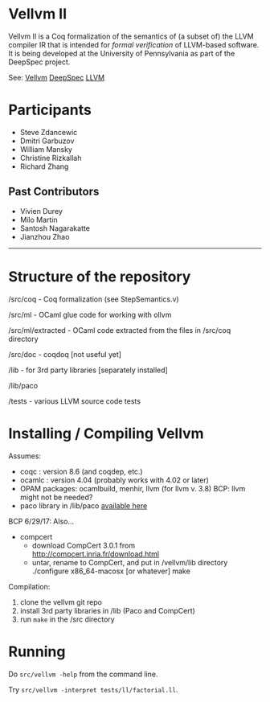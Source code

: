 # Vellvm II

Vellvm II is a Coq formalization of the semantics of (a subset of) the
LLVM compiler IR that is intended for _formal verification_ of
LLVM-based software.  It is being developed at the
University of Pennsylvania as part of the DeepSpec project.

See:  [Vellvm](http://www.cis.upenn.edu/~stevez/vellvm/)
      [DeepSpec](http://deepspec.org)
      [LLVM](http://llvm.org)

# Participants
 - Steve Zdancewic
 - Dmitri Garbuzov 
 - William Mansky
 - Christine Rizkallah
 - Richard Zhang

## Past Contributors
 - Vivien Durey 
 - Milo Martin
 - Santosh Nagarakatte 
 - Jianzhou Zhao

---

# Structure of the repository

/src/coq  - Coq formalization (see StepSemantics.v)

/src/ml   - OCaml glue code for working with ollvm

/src/ml/extracted - OCaml code extracted from the files in /src/coq directory

/src/doc - coqdoq  [not useful yet]

/lib  - for 3rd party libraries [separately installed]

/lib/paco

/tests - various LLVM source code tests

# Installing / Compiling Vellvm

Assumes:
 - coqc   : version 8.6   (and coqdep, etc.)
 - ocamlc : version 4.04  (probably works with 4.02 or later)
 - OPAM packages: ocamlbuild, menhir, llvm  (for llvm v. 3.8)
BCP: llvm might not be needed?
 - paco  library  in /lib/paco   [available here](http://plv.mpi-sws.org/paco/)

BCP 6/29/17: Also...
 - compcert 
     - download CompCert 3.0.1 from http://compcert.inria.fr/download.html
     - untar, rename to CompCert, and put in /vellvm/lib directory
     ./configure x86_64-macosx    [or whatever]
     make

Compilation:

1. clone the vellvm git repo
2. install 3rd party libraries in /lib  (Paco and CompCert)
3. run `make` in the /src directory

# Running

Do `src/vellvm -help` from the command line.

Try `src/vellvm -interpret tests/ll/factorial.ll`.
